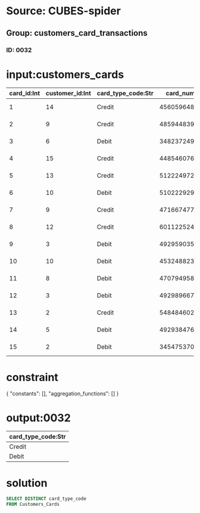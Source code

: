 # Source: CUBES-spider
## Group: customers_card_transactions
### ID: 0032

# input:customers_cards

| card_id:Int | customer_id:Int | card_type_code:Str | card_number:Str | date_valid_from:Str | date_valid_to:Str | other_card_details:Str |
|---|---|---|---|---|---|---|
| 1 | 14 | Credit | 4560596484842 | 2011-04-17 09:05:28 | 2018-03-07 17:06:19 | 5567915676420343 |
| 2 | 9 | Credit | 4859448397570735 | 2012-05-22 02:05:41 | 2018-02-25 15:43:32 | 4539333582760 |
| 3 | 6 | Debit | 348237249146948 | 2014-08-01 14:26:45 | 2018-03-24 15:29:00 | 4916210554814 |
| 4 | 15 | Credit | 4485460762694 | 2009-11-05 09:26:01 | 2018-03-19 05:34:08 | 5296134475180061 |
| 5 | 13 | Credit | 5122249720639438 | 2015-12-21 22:07:49 | 2018-03-22 08:31:28 | 5388642773088467 |
| 6 | 10 | Debit | 5102229294602335 | 2017-01-01 13:34:04 | 2018-03-11 01:12:33 | 5513587359761653 |
| 7 | 9 | Credit | 4716674779726 | 2016-12-11 03:01:12 | 2018-03-15 06:27:45 | 6011771512810699 |
| 8 | 12 | Credit | 6011225247353230 | 2016-09-17 13:31:05 | 2018-03-24 00:38:54 | 5428692691195935 |
| 9 | 3 | Debit | 4929590358481 | 2015-03-27 02:01:12 | 2018-03-12 02:16:45 | 5307019264041461 |
| 10 | 10 | Debit | 4532488235104 | 2011-06-15 23:10:10 | 2018-03-17 21:27:32 | 5571147786750739 |
| 11 | 8 | Debit | 4707949584519 | 2013-11-17 02:58:22 | 2018-03-14 14:00:07 | 377852690396160 |
| 12 | 3 | Debit | 4929896676202959 | 2015-05-09 04:05:26 | 2018-03-16 16:00:19 | 4556142375374 |
| 13 | 2 | Credit | 5484846021884483 | 2008-08-20 17:59:51 | 2018-03-20 02:08:02 | 4916493714393 |
| 14 | 5 | Debit | 4929384762825 | 2013-05-23 07:55:36 | 2018-03-11 06:05:44 | 4485258248930151 |
| 15 | 2 | Debit | 345475370003028 | 2014-07-03 20:19:31 | 2018-02-28 22:26:31 | 4716851737494984 |

# constraint

{
  "constants": [],
  "aggregation_functions": []
}

# output:0032

| card_type_code:Str |
|---|
| Credit |
| Debit |

# solution

```sql
SELECT DISTINCT card_type_code
FROM Customers_Cards
```
